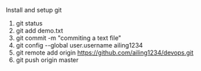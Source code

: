 Install and setup git
1. git status
2. git add demo.txt
3. git commit -m "commiting a text file"
4. git config --global user.username ailing1234
5. git remote add origin https://github.com/ailing1234/devops.git
6. git push origin master



